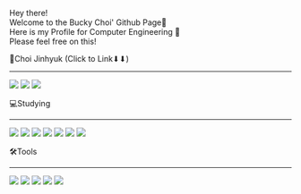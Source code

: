 Hey there!  
Welcome to the Bucky Choi' Github Page🐣  
Here is my Profile for Computer Engineering 🤗  
Please feel free on this!  
  
🏈Choi Jinhyuk (Click to Link⬇⬇)
***
<a href="https://www.instagram.com/supreme.monkey/"><img src="https://img.shields.io/badge/Instagram-E4405F?style=for-the-badge&logo=Instagram&logoColor=white"></a>
<a href="https://www.facebook.com/jinhyuck.choi.35"><img src="https://img.shields.io/badge/Meta-0467DF?style=for-the-badge&logo=Meta&logoColor=white"></a>
<a href="https://mail.google.com/mail/?view=cm&amp;fs=1&amp;to=789werop@gmail.com" target="_blank"><img src="https://img.shields.io/badge/Gmail-EA4335?style=for-the-badge&logo=Gmail&logoColor=white"></a>
    
💻Studying
***
<img src="https://img.shields.io/badge/HTML5-E34F26?style=for-the-badge&logo=HTML5&logoColor=white"> <img src="https://img.shields.io/badge/CSS3-1572B6?style=for-the-badge&logo=CSS3&logoColor=white"> <img src="https://img.shields.io/badge/JavaScript-F7DF1E?style=for-the-badge&logo=JavaScript&logoColor=white"> <img src="https://img.shields.io/badge/JAVA-007396?style=for-the-badge&logo=JAVA&logoColor=white"> <img src="https://img.shields.io/badge/Spring-6DB33F?style=for-the-badge&logo=Spring&logoColor=white"> <img src="https://img.shields.io/badge/Spring Boot-6DB33F?style=for-the-badge&logo=Spring Boot&logoColor=white"> <img src="https://img.shields.io/badge/Python-3776AB?style=for-the-badge&logo=Python&logoColor=white">
    
🛠Tools
***
<img src="https://img.shields.io/badge/EclipseIDE-2C2255?style=for-the-badge&logo=EclipseIDE&logoColor=white"> <img src="https://img.shields.io/badge/VisualStudioCode-007ACC?style=for-the-badge&logo=VisualStudioCode&logoColor=white"> 
<img src="https://img.shields.io/badge/Atom-66595C?style=for-the-badge&logo=Atom&logoColor=white"> 
<img src="https://img.shields.io/badge/GitHub-181717?style=for-the-badge&logo=GitHub&logoColor=white"> 
<img src="https://img.shields.io/badge/Linux-FCC624?style=for-the-badge&logo=Linux&logoColor=white">  




<!--
**LockingBucky/LockingBucky** is a ✨ _special_ ✨ repository because its `README.md` (this file) appears on your GitHub profile.

Here are some ideas to get you started:

- 🔭 I’m currently working on ...
- 🌱 I’m currently learning ...
- 👯 I’m looking to collaborate on ...
- 🤔 I’m looking for help with ...
- 💬 Ask me about ...
- 📫 How to reach me: ...
- 😄 Pronouns: ...
- ⚡ Fun fact: ...
-->
